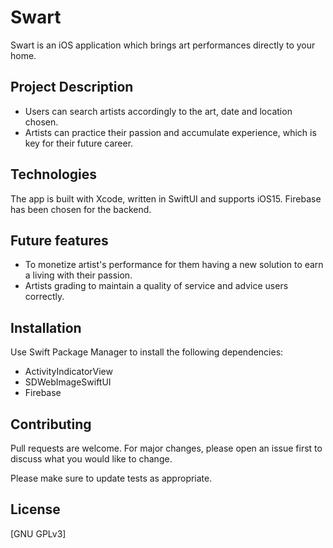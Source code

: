 # Swart

Swart is an iOS application which brings art performances directly to your home.

## Project Description

- Users can search artists accordingly to the art, date and location chosen.
- Artists can practice their passion and accumulate experience, which is key for their future career.

## Technologies

The app is built with Xcode, written in SwiftUI and supports iOS15.
Firebase has been chosen for the backend.

## Future features

- To monetize artist's performance for them having a new solution to earn a living with their passion.
- Artists grading to maintain a quality of service and advice users correctly.

## Installation

Use Swift Package Manager to install the following dependencies:
- ActivityIndicatorView
- SDWebImageSwiftUI
- Firebase

## Contributing

Pull requests are welcome. For major changes, please open an issue first to discuss what you would like to change.

Please make sure to update tests as appropriate.

## License

[GNU GPLv3]
